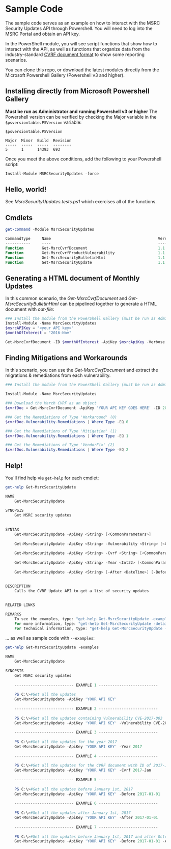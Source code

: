 # Sample Code

The sample code serves as an example on how to interact with the MSRC Security Updates API through Powershell.  You will need to log into the MSRC Portal and obtain an API key.   

In the PowerShell module, you will see script functions that show how to interact with the API, as well 
as functions that organize data from the industry-standard [CVRF document format](http://www.icasi.org/cvrf-v1-1-dictionary-of-elements/#40rem)  to show some reporting scenarios.

You can clone this repo, or download the latest modules directly from the Microsoft Powershell Gallery (Powershell v3 and higher). 

## Installing directly from Microsoft Powershell Gallery

**Must be run as Administrator and running Powershell v3 or higher**  The Powershell version can be verified by checking the Major variable in the ``$psversiontable.PSVersion``  variable:

```
$psversiontable.PSVersion

Major  Minor  Build  Revision
-----  -----  -----  --------
5      1      14393  693     
```

Once you meet the above conditions, add the following to your Powershell script:

```Powershell
Install-Module MSRCSecurityUpdates -force 
````


## Hello, world!
See *MsrcSecurityUpdates.tests.ps1* which exercises all of the functions.


## Cmdlets

```Powershell
get-command -Module MsrcSecurityUpdates

CommandType     Name                                               Version    Source
-----------     ----                                               -------    ------
Function        Get-MsrcCvrfDocument                               1.1        MsrcSecurityUpdates
Function        Get-MsrcCvrfProductVulnerability                   1.1        MsrcSecurityUpdates
Function        Get-MsrcSecurityBulletinHtml                       1.1        MsrcSecurityUpdates
Function        Get-MsrcSecurityUpdate                             1.1        MsrcSecurityUpdates
```

## Generating a HTML document of Monthly Updates

In this common scenario, the *Get-MsrcCvrfDocument* and *Get-MsrcSecurityBulletinHtml* can be pipelined together to generate a HTML document with *out-file*:

```Powershell
### Install the module from the PowerShell Gallery (must be run as Admin)
Install-Module -Name MsrcSecurityUpdates
$msrcAPIKey = "<your API key>"
$monthOfInterest = "2016-Nov"

Get-MsrcCvrfDocument -ID $monthOfInterest -ApiKey $msrcApiKey -Verbose | Get-MsrcSecurityBulletinHtml -Verbose | Out-File c:\temp\MSRCNovSecurityUpdates.html
```

## Finding Mitigations and Workarounds

In this scenario, you can use the *Get-MsrcCvrfDocument* and extract the migrations & remediations from each vulnerability.

```Powershell
### Install the module from the PowerShell Gallery (must be run as Admin)

Install-Module -Name MsrcSecurityUpdates

### Download the March CVRF as an object
$cvrfDoc = Get-MsrcCvrfDocument -ApiKey 'YOUR API KEY GOES HERE' -ID 2017-Mar

### Get the Remediations of Type 'Workaround' (0)
$cvrfDoc.Vulnerability.Remediations | Where Type -EQ 0

### Get the Remediations of Type 'Mitigation' (1)
$cvrfDoc.Vulnerability.Remediations | Where Type -EQ 1

### Get the Remediations of Type 'VendorFix' (2)
$cvrfDoc.Vulnerability.Remediations | Where Type -EQ 2 
```

## Help!
You'll find help via ``get-help`` for each cmdlet:

```Powershell
get-help Get-MsrcSecurityUpdate

NAME
    Get-MsrcSecurityUpdate
    
SYNOPSIS
    Get MSRC security updates
    
    
SYNTAX
    Get-MsrcSecurityUpdate -ApiKey <String> [<CommonParameters>]
    
    Get-MsrcSecurityUpdate -ApiKey <String> -Vulnerability <String> [<CommonParameters>]
    
    Get-MsrcSecurityUpdate -ApiKey <String> -Cvrf <String> [<CommonParameters>]
    
    Get-MsrcSecurityUpdate -ApiKey <String> -Year <Int32> [<CommonParameters>]
    
    Get-MsrcSecurityUpdate -ApiKey <String> [-After <DateTime>] [-Before <DateTime>] [<CommonParameters>]
    
    
DESCRIPTION
    Calls the CVRF Update API to get a list of security updates
    

RELATED LINKS

REMARKS
    To see the examples, type: "get-help Get-MsrcSecurityUpdate -examples".
    For more information, type: "get-help Get-MsrcSecurityUpdate -detailed".
    For technical information, type: "get-help Get-MsrcSecurityUpdate -full".
```

... as well as sample code with ``--examples``:

```Powershell
get-help Get-MsrcSecurityUpdate -examples

NAME
    Get-MsrcSecurityUpdate
    
SYNOPSIS
    Get MSRC security updates
    
    -------------------------- EXAMPLE 1 --------------------------
    
    PS C:\>#Get all the updates
    Get-MsrcSecurityUpdate -ApiKey 'YOUR API KEY'
    
    -------------------------- EXAMPLE 2 --------------------------
    
    PS C:\>#Get all the updates containing Vulnerability CVE-2017-003
    Get-MsrcSecurityUpdate -ApiKey 'YOUR API KEY' -Vulnerability CVE-2017-0003
    
    -------------------------- EXAMPLE 3 --------------------------
    
    PS C:\>#Get all the updates for the year 2017
    Get-MsrcSecurityUpdate -ApiKey 'YOUR API KEY' -Year 2017
    
    -------------------------- EXAMPLE 4 --------------------------
    
    PS C:\>#Get all the updates for the CVRF document with ID of 2017-Jan
    Get-MsrcSecurityUpdate -ApiKey 'YOUR API KEY' -Cvrf 2017-Jan
    
    -------------------------- EXAMPLE 5 --------------------------
    
    PS C:\>#Get all the updates before January 1st, 2017
    Get-MsrcSecurityUpdate -ApiKey 'YOUR API KEY' -Before 2017-01-01
    
    -------------------------- EXAMPLE 6 --------------------------
    
    PS C:\>#Get all the updates after January 1st, 2017
    Get-MsrcSecurityUpdate -ApiKey 'YOUR API KEY' -After 2017-01-01
    
    -------------------------- EXAMPLE 7 --------------------------
    
    PS C:\>#Get all the updates before January 1st, 2017 and after October 1st, 2016
    Get-MsrcSecurityUpdate -ApiKey 'YOUR API KEY' -Before 2017-01-01 -After 2016-10-01
```